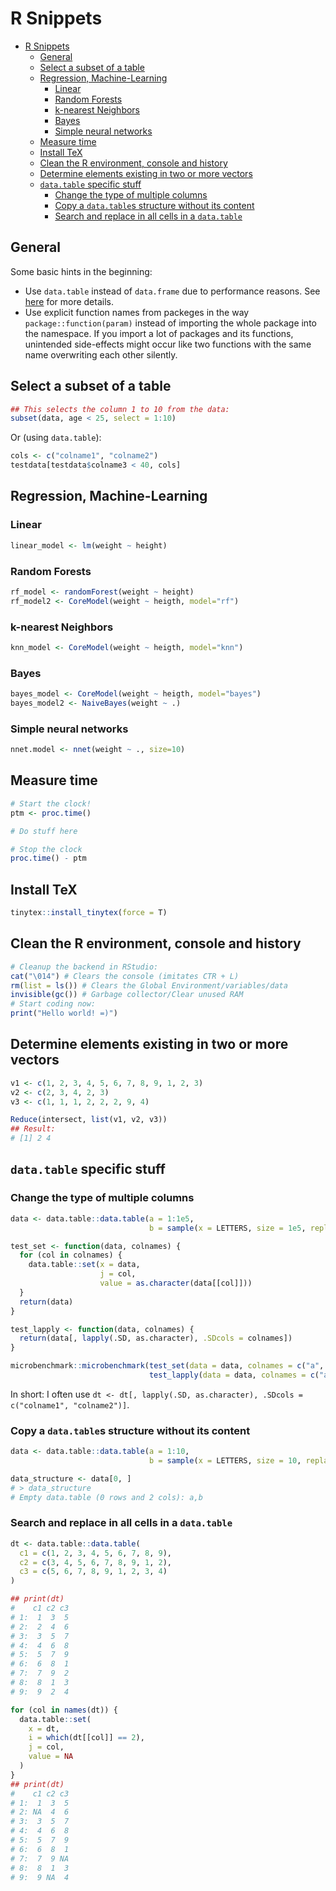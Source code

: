 # R Snippets

- [R Snippets](#r-snippets)
  - [General](#general)
  - [Select a subset of a table](#select-a-subset-of-a-table)
  - [Regression, Machine-Learning](#regression-machine-learning)
    - [Linear](#linear)
    - [Random Forests](#random-forests)
    - [k-nearest Neighbors](#k-nearest-neighbors)
    - [Bayes](#bayes)
    - [Simple neural networks](#simple-neural-networks)
  - [Measure time](#measure-time)
  - [Install TeX](#install-tex)
  - [Clean the R environment, console and history](#clean-the-r-environment-console-and-history)
  - [Determine elements existing in two or more vectors](#determine-elements-existing-in-two-or-more-vectors)
  - [`data.table` specific stuff](#datatable-specific-stuff)
    - [Change the type of multiple columns](#change-the-type-of-multiple-columns)
    - [Copy a `data.table`s structure without its content](#copy-a-datatables-structure-without-its-content)
    - [Search and replace in all cells in a `data.table`](#search-and-replace-in-all-cells-in-a-datatable)

## General

Some basic hints in the beginning:

- Use `data.table` instead of `data.frame` due to performance reasons. See [here](https://www.geeksforgeeks.org/data-table-vs-data-frame-in-r-programming/) for more details.
- Use explicit function names from packeges in the way `package::function(param)` instead of importing the whole package into the namespace. If you import a lot of packages and its functions, unintended side-effects might occur like two functions with the same name overwriting each other silently.

## Select a subset of a table

```R
## This selects the column 1 to 10 from the data:
subset(data, age < 25, select = 1:10)
```

Or (using `data.table`):

```R
cols <- c("colname1", "colname2")
testdata[testdata$colname3 < 40, cols]
```

## Regression, Machine-Learning

### Linear

```R
linear_model <- lm(weight ~ height)
```

### Random Forests

```R
rf_model <- randomForest(weight ~ height)
rf_model2 <- CoreModel(weight ~ heigth, model="rf")
```

### k-nearest Neighbors

```R
knn_model <- CoreModel(weight ~ heigth, model="knn")
```

### Bayes

```R
bayes_model <- CoreModel(weight ~ heigth, model="bayes")
bayes_model2 <- NaiveBayes(weight ~ .)
```

### Simple neural networks

```R
nnet.model <- nnet(weight ~ ., size=10)
```

## Measure time

```R
# Start the clock!
ptm <- proc.time()

# Do stuff here

# Stop the clock
proc.time() - ptm
```

## Install TeX

```R
tinytex::install_tinytex(force = T)
```

## Clean the R environment, console and history

```R
# Cleanup the backend in RStudio:
cat("\014") # Clears the console (imitates CTR + L)
rm(list = ls()) # Clears the Global Environment/variables/data
invisible(gc()) # Garbage collector/Clear unused RAM
# Start coding now:
print("Hello world! =)")
```

## Determine elements existing in two or more vectors

```R
v1 <- c(1, 2, 3, 4, 5, 6, 7, 8, 9, 1, 2, 3)
v2 <- c(2, 3, 4, 2, 3)
v3 <- c(1, 1, 1, 2, 2, 2, 9, 4)

Reduce(intersect, list(v1, v2, v3))
## Result:
# [1] 2 4
```

## `data.table` specific stuff

### Change the type of multiple columns

```R
data <- data.table::data.table(a = 1:1e5,
                               b = sample(x = LETTERS, size = 1e5, replace = TRUE))

test_set <- function(data, colnames) {
  for (col in colnames) {
    data.table::set(x = data,
                    j = col,
                    value = as.character(data[[col]]))
  }
  return(data)
}

test_lapply <- function(data, colnames) {
  return(data[, lapply(.SD, as.character), .SDcols = colnames])
}

microbenchmark::microbenchmark(test_set(data = data, colnames = c("a", "b")),
                               test_lapply(data = data, colnames = c("a", "b")))
```

In short: I often use `dt <- dt[, lapply(.SD, as.character), .SDcols = c("colname1", "colname2")]`.

### Copy a `data.table`s structure without its content

```R
data <- data.table::data.table(a = 1:10,
                               b = sample(x = LETTERS, size = 10, replace = TRUE))

data_structure <- data[0, ]
# > data_structure
# Empty data.table (0 rows and 2 cols): a,b
```

### Search and replace in all cells in a `data.table`

```R
dt <- data.table::data.table(
  c1 = c(1, 2, 3, 4, 5, 6, 7, 8, 9),
  c2 = c(3, 4, 5, 6, 7, 8, 9, 1, 2),
  c3 = c(5, 6, 7, 8, 9, 1, 2, 3, 4)
)

## print(dt)
#    c1 c2 c3
# 1:  1  3  5
# 2:  2  4  6
# 3:  3  5  7
# 4:  4  6  8
# 5:  5  7  9
# 6:  6  8  1
# 7:  7  9  2
# 8:  8  1  3
# 9:  9  2  4

for (col in names(dt)) {
  data.table::set(
    x = dt,
    i = which(dt[[col]] == 2),
    j = col,
    value = NA
  )
}
## print(dt)
#    c1 c2 c3
# 1:  1  3  5
# 2: NA  4  6
# 3:  3  5  7
# 4:  4  6  8
# 5:  5  7  9
# 6:  6  8  1
# 7:  7  9 NA
# 8:  8  1  3
# 9:  9 NA  4
```
